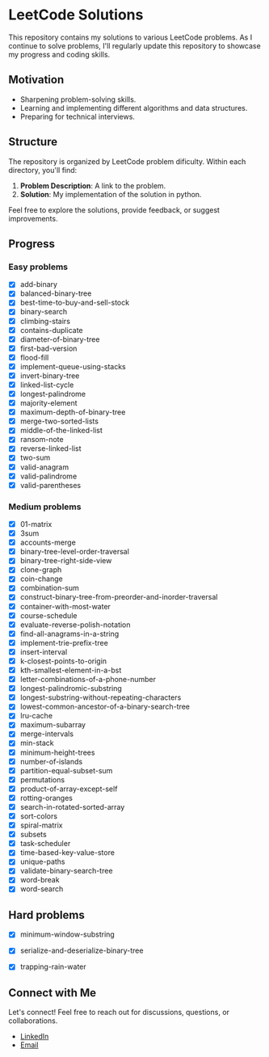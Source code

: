 # LeetCode Solutions

This repository contains my solutions to various LeetCode problems. As I continue to solve problems, I'll regularly update this repository to showcase my progress and coding skills.

## Motivation

- Sharpening problem-solving skills.
- Learning and implementing different algorithms and data structures.
- Preparing for technical interviews.

## Structure

The repository is organized by LeetCode problem dificulty. Within each directory, you'll find:

1. **Problem Description**: A link to the problem.
2. **Solution**: My implementation of the solution in python.

Feel free to explore the solutions, provide feedback, or suggest improvements.

## Progress

### Easy problems

- [x] add-binary
- [x] balanced-binary-tree
- [x] best-time-to-buy-and-sell-stock
- [x] binary-search
- [x] climbing-stairs
- [x] contains-duplicate
- [x] diameter-of-binary-tree
- [x] first-bad-version
- [x] flood-fill
- [x] implement-queue-using-stacks
- [x] invert-binary-tree
- [x] linked-list-cycle
- [x] longest-palindrome
- [x] majority-element
- [x] maximum-depth-of-binary-tree
- [x] merge-two-sorted-lists
- [x] middle-of-the-linked-list
- [x] ransom-note
- [x] reverse-linked-list
- [x] two-sum
- [x] valid-anagram
- [x] valid-palindrome
- [x] valid-parentheses

### Medium problems

- [x] 01-matrix
- [x] 3sum
- [x] accounts-merge
- [x] binary-tree-level-order-traversal
- [x] binary-tree-right-side-view
- [x] clone-graph
- [x] coin-change
- [x] combination-sum
- [x] construct-binary-tree-from-preorder-and-inorder-traversal
- [x] container-with-most-water
- [x] course-schedule
- [x] evaluate-reverse-polish-notation
- [x] find-all-anagrams-in-a-string
- [x] implement-trie-prefix-tree
- [x] insert-interval
- [x] k-closest-points-to-origin
- [x] kth-smallest-element-in-a-bst
- [x] letter-combinations-of-a-phone-number
- [x] longest-palindromic-substring
- [x] longest-substring-without-repeating-characters
- [x] lowest-common-ancestor-of-a-binary-search-tree
- [x] lru-cache
- [x] maximum-subarray
- [x] merge-intervals
- [x] min-stack
- [x] minimum-height-trees
- [x] number-of-islands
- [x] partition-equal-subset-sum
- [x] permutations
- [x] product-of-array-except-self
- [x] rotting-oranges
- [x] search-in-rotated-sorted-array
- [x] sort-colors
- [x] spiral-matrix
- [x] subsets
- [x] task-scheduler
- [x] time-based-key-value-store
- [x] unique-paths
- [x] validate-binary-search-tree
- [x] word-break
- [x] word-search

## Hard problems

- [x] minimum-window-substring
- [x] serialize-and-deserialize-binary-tree
- [x] trapping-rain-water


## Connect with Me

Let's connect! Feel free to reach out for discussions, questions, or collaborations.

- [LinkedIn](https://www.linkedin.com/in/felipe-vital-cacique-70b04011a/?locale=en_US)
- [Email](felipecacique2@hotmail.com)
